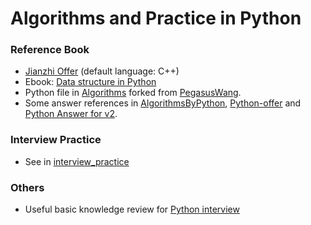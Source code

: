 # Algorithms and Practice in Python

### Reference Book
+ [Jianzhi Offer](剑指offer_第二版.pdf) (default language: C++)
+ Ebook: [Data structure in Python](https://python-data-structures-and-algorithms.readthedocs.io/zh/latest/)
+ Python file in [Algorithms](./algorithms) forked from [PegasusWang](https://github.com/PegasusWang/python_data_structures_and_algorithms).
+ Some answer references in [AlgorithmsByPython](https://github.com/Jack-Lee-Hiter/AlgorithmsByPython), [Python-offer](https://github.com/JushuangQiao/Python-Offer) and [Python Answer for v2](https://www.cnblogs.com/yanmk/p/9130681.html).

### Interview Practice
+ See in [interview_practice](./interview_practice/) 

### Others
+ Useful basic knowledge review for [Python interview](https://github.com/taizilongxu/interview_python)
